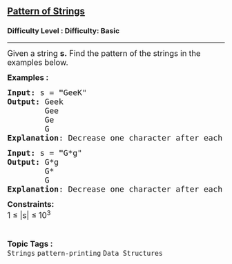 <h2><a href="https://www.geeksforgeeks.org/problems/pattern-of-strings3829/1">Pattern of Strings</a></h2><h3>Difficulty Level : Difficulty: Basic</h3><hr><div class="problems_problem_content__Xm_eO"><p><span style="font-size: 18px;">Given a string <strong>s.</strong> Find the pattern of the strings in the examples below.</span></p>
<p><span style="font-size: 18px;"><strong>Examples :<br></strong></span></p>
<pre><span style="font-size: 18px;"><strong>Input: </strong>s<strong> </strong>=<strong> "</strong>GeeK"
<strong>Output:</strong> Geek
        Gee
        Ge
        G
<strong>Explanation</strong>: Decrease one character after each line</span></pre>
<pre><span style="font-size: 18px;"><strong>Input: </strong>s<strong> </strong>=<strong> "</strong>G*g" 
<strong>Output:</strong> G*g
        G*
        G
<strong>Explanation</strong>: Decrease one character after each line
</span></pre>
<p><span style="font-size: 18px;"><strong>Constraints:</strong><br>1 ≤ |s| ≤ 10<sup>3</sup></span></p></div><br><p><span style=font-size:18px><strong>Topic Tags : </strong><br><code>Strings</code>&nbsp;<code>pattern-printing</code>&nbsp;<code>Data Structures</code>&nbsp;